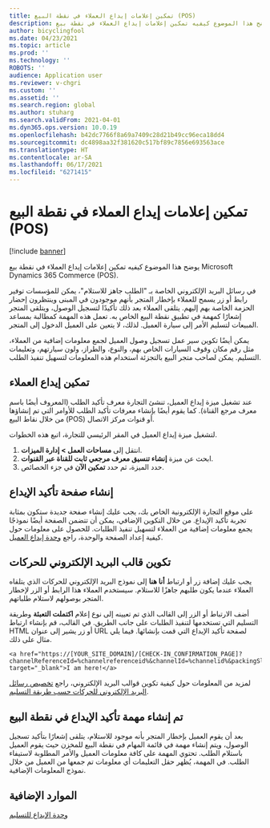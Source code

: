 ```yaml
---
title: تمكين إعلامات إيداع العملاء في نقطة البيع (POS)
description: يوضح هذا الموضوع كيفيه تمكين إعلامات إيداع العملاء في نقطة بيع Microsoft Dynamics 365 Commerce (POS).
author: bicyclingfool
ms.date: 04/23/2021
ms.topic: article
ms.prod: ''
ms.technology: ''
ROBOTS: ''
audience: Application user
ms.reviewer: v-chgri
ms.custom: ''
ms.assetid: ''
ms.search.region: global
ms.author: stuharg
ms.search.validFrom: 2021-04-01
ms.dyn365.ops.version: 10.0.19
ms.openlocfilehash: b42dc7766f8a69a7409c28d21b49cc96eca18dd4
ms.sourcegitcommit: dc4898aa32f381620c517bf89c7856e693563ace
ms.translationtype: HT
ms.contentlocale: ar-SA
ms.lasthandoff: 06/17/2021
ms.locfileid: "6271415"
---
```

# <a name="enable-customer-check-in-notifications-in-point-of-sale-pos"></a>تمكين إعلامات إيداع العملاء في نقطة البيع (POS)

[!include [banner](includes/banner.md)]

يوضح هذا الموضوع كيفيه تمكين إعلامات إيداع العملاء في نقطة بيع Microsoft Dynamics 365 Commerce (POS).

في رسائل البريد الإلكتروني الخاصة بـ "الطلب جاهز للاستلام"، يمكن للمؤسسات توفير رابط أو زر يسمح للعملاء بإخطار المتجر بأنهم موجودون في المبنى وينتظرون إحضار الحزمة الخاصة بهم إليهم. يتلقى العملاء بعد ذلك تأكيدًا لتسجيل الوصول، ويتلقى المتجر إشعارًا كمهمة في تطبيق نقطة البيع الخاص به. تعمل هذه المهمة كمطالبة بمساعد المبيعات لتسليم الأمر إلى سيارة العميل. لذلك، لا يتعين على العميل الدخول إلى المتجر.

يمكن أيضًا تكوين سير عمل تسجيل وصول العميل لجمع معلومات إضافية من العملاء، مثل رقم مكان وقوف السيارات الخاص بهم، والنوع، والطراز، ولون سيارتهم، وتعليمات التسليم. يمكن لصاحب متجر البيع بالتجزئة استخدام هذه المعلومات لتسهيل تنفيذ الطلب.

## <a name="enable-customer-check-in"></a>تمكين إيداع العملاء

عند تشغيل ميزة إيداع العميل، تنشئ التجارة معرف تأكيد الطلب (المعروف أيضًا باسم معرف مرجع القناة). كما يقوم أيضًا بإنشاء معرفات تأكيد الطلب للأوامر التي تم إنشاؤها من خلال نقاط البيع (POS) أو قنوات مركز الاتصال. 

لتشغيل ميزة إيداع العميل في المقر الرئيسي للتجارة، اتبع هذه الخطوات.

1. انتقل إلى **مساحات العمل \> إدارة الميزات**.
2. ابحث عن ميزة **إنشاء تنسيق معرف مرجعي ثابت للقناة عبر القنوات**. 
3. حدد الميزة، ثم حدد **تمكين الآن** في جزء الخصائص. 

## <a name="create-a-check-in-confirmation-page"></a>إنشاء صفحة تأكيد الإيداع

على موقع التجارة الإلكترونية الخاص بك، يجب عليك إنشاء صفحة جديدة ستكون بمثابة تجربة تأكيد الإيداع. من خلال التكوين الإضافي، يمكن أن تتضمن الصفحة أيضًا نموذجًا يجمع معلومات إضافية من العملاء لتسهيل تنفيذ الطلبات. للحصول على معلومات حول كيفية إعداد الصفحة والوحدة، راجع [وحدة إيداع العميل](check-in-pickup-module.md).

## <a name="configure-the-transactional-email-template"></a>تكوين قالب البريد الإلكتروني للحركات

يجب عليك إضافة زر أو ارتباط **أنا هنا** إلى نموذج البريد الإلكتروني للحركات الذي يتلقاه العملاء عندما يكون طلبهم جاهزًا للاستلام. سيستخدم العملاء هذا الرابط أو الزر لإخطار المتجر بوصولهم لاستلام طلباتهم. 

أضف الارتباط أو الزر إلى القالب الذي تم تعيينه إلى نوع إعلام **اكتملت التعبئة** وطريقة التسليم التي تستخدمها لتنفيذ الطلبات على جانب الطريق. في القالب، قم بإنشاء ارتباط HTML أو زر يشير إلى عنوان URL لصفحة تأكيد الإيداع التي قمت بإنشائها. فيما يلي مثال على ذلك.

```
<a href="https://[YOUR_SITE_DOMAIN]/[CHECK-IN_CONFIRMATION_PAGE]?channelReferenceId=%channelreferenceid%&channelId=%channelid%&packingSlipId=%packingslipid%" target="_blank">I am here!</a>
```
لمزيد من المعلومات حول كيفية تكوين قوالب البريد الإلكتروني، راجع [تخصيص رسائل البريد الإلكتروني للحركات حسب طريقة التسليم](customize-email-delivery-mode.md). 

## <a name="a-check-in-confirmation-task-is-created-in-pos"></a>تم إنشاء مهمة تأكيد الإيداع في نقطة البيع

بعد أن يقوم العميل بإخطار المتجر بأنه موجود للاستلام، يتلقى إشعارًا بتأكيد تسجيل الوصول، ويتم إنشاء مهمة في قائمة المهام في نقطة البيع للمخزن حيث يقوم العميل باستلام الطلب. تحتوي المهمة على كافة معلومات العميل والأمر المطلوبة لاستيفاء الطلب. في المهمة، يُظهر حقل التعليمات أي معلومات تم جمعها من العميل من خلال نموذج المعلومات الإضافية. 

## <a name="additional-resources"></a>الموارد الإضافية

[وحدة الإيداع للتسليم](check-in-pickup-module.md)
